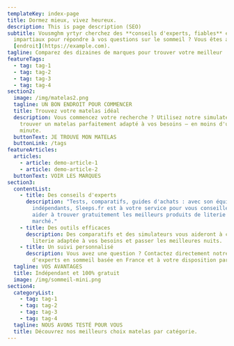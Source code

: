 ```yaml
---
templateKey: index-page
title: Dormez mieux, vivez heureux.
description: This is page description (SEO)
subtitle: Vousmghm yrtyr cherchez des **conseils d'experts, fiables** et
  impartiaux pour répondre à vos questions sur le sommeil ? Vous êtes au bon
  [endroit](https://example.com).
tagline: Comparez des dizaines de marques pour trouver votre meilleur
featureTags:
  - tag: tag-1
  - tag: tag-2
  - tag: tag-3
  - tag: tag-4
section2:
  image: /img/matelas2.png
  tagline: UN BON ENDROIT POUR COMMENCER
  title: Trouvez votre matelas idéal
  description: Vous commencez votre recherche ? Utilisez notre simulateur pour
    trouver un matelas parfaitement adapté à vos besoins – en moins d'une
    minute.
  buttonText: JE TROUVE MON MATELAS
  buttonLink: /tags
featureArticles:
  articles:
    - article: demo-article-1
    - article: demo-article-2
  buttonText: VOIR LES MARQUES
section3:
  contentList:
    - title: Des conseils d'experts
      description: "Tests, comparatifs, guides d'achats : avec son équipe de testeurs
        indépendants, Sleeps.fr est à votre service pour vous conseiller et vous
        aider à trouver gratuitement les meilleurs produits de literie du
        marché."
    - title: Des outils efficaces
      description: Des comparatifs et des simulateurs vous aideront à choisir une
        literie adaptée à vos besoins et passer les meilleures nuits.
    - title: Un suivi personnalisé
      description: Vous avez une question ? Contactez directement notre équipe
        d'experts en sommeil basée en France et à votre disposition par email.
  tagline: VOS AVANTAGES
  title: Indépendant et 100% gratuit
  image: /img/sommeil-mini.png
section4:
  categoryList:
    - tag: tag-1
    - tag: tag-2
    - tag: tag-3
    - tag: tag-4
  tagline: NOUS AVONS TESTÉ POUR VOUS
  title: Découvrez nos meilleurs choix matelas par catégorie.
---
```

